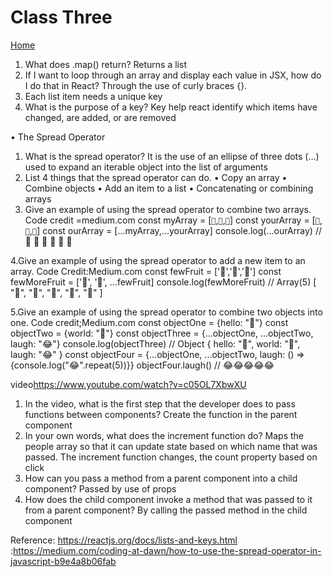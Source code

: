 # Class Three

[Home](https://daviey52.github.io/reading-notes/)

1. What does .map() return?
Returns a list
2. If I want to loop through an array and display each value in JSX, how do I do that in React?
Through the use of curly braces {}.
3. Each list item needs a unique key
4. What is the purpose of a key?
Key help react identify which items have changed, are added, or are removed

• The Spread Operator

1. What is the spread operator?
It is the use of an ellipse of three dots (…) used to expand an iterable object into the list of arguments
2. List 4 things that the spread operator can do.
• Copy an array
• Combine objects
• Add an item to a list
• Concatenating or combining arrays
3. Give an example of using the spread operator to combine two arrays.
Code credit =medium.com
const myArray = [`🤪`,`🐻`,`🎌`]
const yourArray = [`🙂`,`🤗`,`🤩`]
const ourArray = [...myArray,...yourArray]
console.log(...ourArray) // 🤪 🐻 🎌 🙂 🤗 🤩

4.Give an example of using the spread operator to add a new item to an array.
Code Credit:Medium.com
const fewFruit = ['🍏','🍊','🍌']
const fewMoreFruit = ['🍉', '🍍', ...fewFruit]
console.log(fewMoreFruit) //  Array(5) [ "🍉", "🍍", "🍏", "🍊", "🍌" ]

5.Give an example of using the spread operator to combine two objects into one.
Code credit;Medium.com
const objectOne = {hello: "🤪"}
const objectTwo = {world: "🐻"}
const objectThree = {...objectOne, ...objectTwo, laugh: "😂"}
console.log(objectThree) // Object { hello: "🤪", world: "🐻", laugh: "😂" }
const objectFour = {...objectOne, ...objectTwo, laugh: () => {console.log("😂".repeat(5))}}
objectFour.laugh() // 😂😂😂😂😂

video<https://www.youtube.com/watch?v=c05OL7XbwXU>

1. In the video, what is the first step that the developer does to pass functions between components?
  Create the function in the parent component
2. In your own words, what does the increment function do?
Maps the people array so that it can update state based on which name  that was passed. The increment function changes, the count property based on click
3. How can you pass a method from a parent component into a child component?
Passed by use of props
4. How does the child component invoke a method that was passed to it from a parent component?
By calling the passed method in the child component

Reference: <https://reactjs.org/docs/lists-and-keys.html>
          :<https://medium.com/coding-at-dawn/how-to-use-the-spread-operator-in-javascript-b9e4a8b06fab>
